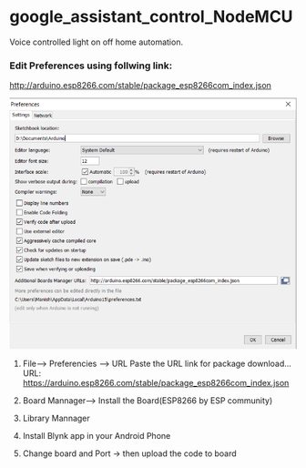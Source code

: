 # google_assistant_control_NodeMCU
Voice controlled light on off home automation.
### Edit Preferences using follwing link:
http://arduino.esp8266.com/stable/package_esp8266com_index.json

<img src="preferences.png">

1. File--> Preferencies --> URL
  Paste the URL link for package download...
  URL:  https://arduino.esp8266.com/stable/package_esp8266com_index.json

2. Board Mannager--> Install the Board(ESP8266 by ESP community)

3. Library Mannager 

4. Install Blynk app in your Android Phone
 
5. Change board and Port -> then upload the code to board
